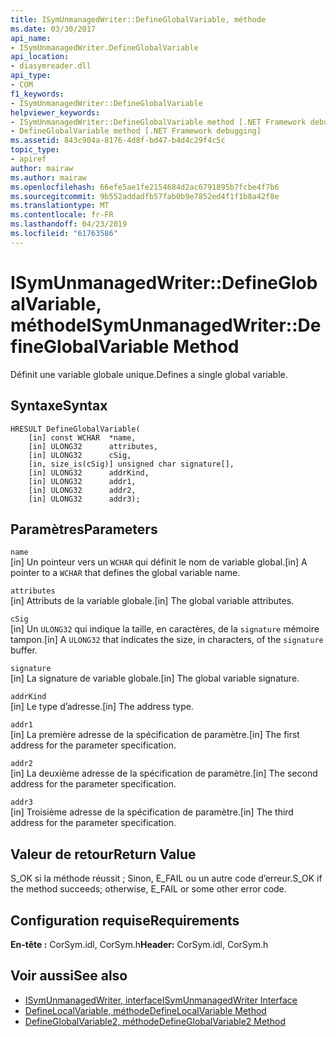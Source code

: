 ```yaml
---
title: ISymUnmanagedWriter::DefineGlobalVariable, méthode
ms.date: 03/30/2017
api_name:
- ISymUnmanagedWriter.DefineGlobalVariable
api_location:
- diasymreader.dll
api_type:
- COM
f1_keywords:
- ISymUnmanagedWriter::DefineGlobalVariable
helpviewer_keywords:
- ISymUnmanagedWriter::DefineGlobalVariable method [.NET Framework debugging]
- DefineGlobalVariable method [.NET Framework debugging]
ms.assetid: 843c904a-8176-4d8f-bd47-b4d4c29f4c5c
topic_type:
- apiref
author: mairaw
ms.author: mairaw
ms.openlocfilehash: 66efe5ae1fe2154684d2ac6791895b7fcbe4f7b6
ms.sourcegitcommit: 9b552addadfb57fab0b9e7852ed4f1f1b8a42f8e
ms.translationtype: MT
ms.contentlocale: fr-FR
ms.lasthandoff: 04/23/2019
ms.locfileid: "61763586"
---
```

# <a name="isymunmanagedwriterdefineglobalvariable-method"></a><span data-ttu-id="99062-102">ISymUnmanagedWriter::DefineGlobalVariable, méthode</span><span class="sxs-lookup"><span data-stu-id="99062-102">ISymUnmanagedWriter::DefineGlobalVariable Method</span></span>
<span data-ttu-id="99062-103">Définit une variable globale unique.</span><span class="sxs-lookup"><span data-stu-id="99062-103">Defines a single global variable.</span></span>  
  
## <a name="syntax"></a><span data-ttu-id="99062-104">Syntaxe</span><span class="sxs-lookup"><span data-stu-id="99062-104">Syntax</span></span>  
  
```  
HRESULT DefineGlobalVariable(  
    [in] const WCHAR  *name,  
    [in] ULONG32      attributes,  
    [in] ULONG32      cSig,  
    [in, size_is(cSig)] unsigned char signature[],  
    [in] ULONG32      addrKind,  
    [in] ULONG32      addr1,  
    [in] ULONG32      addr2,  
    [in] ULONG32      addr3);  
```  
  
## <a name="parameters"></a><span data-ttu-id="99062-105">Paramètres</span><span class="sxs-lookup"><span data-stu-id="99062-105">Parameters</span></span>  
 `name`  
 <span data-ttu-id="99062-106">[in] Un pointeur vers un `WCHAR` qui définit le nom de variable global.</span><span class="sxs-lookup"><span data-stu-id="99062-106">[in] A pointer to a `WCHAR` that defines the global variable name.</span></span>  
  
 `attributes`  
 <span data-ttu-id="99062-107">[in] Attributs de la variable globale.</span><span class="sxs-lookup"><span data-stu-id="99062-107">[in] The global variable attributes.</span></span>  
  
 `cSig`  
 <span data-ttu-id="99062-108">[in] Un `ULONG32` qui indique la taille, en caractères, de la `signature` mémoire tampon.</span><span class="sxs-lookup"><span data-stu-id="99062-108">[in] A `ULONG32` that indicates the size, in characters, of the `signature` buffer.</span></span>  
  
 `signature`  
 <span data-ttu-id="99062-109">[in] La signature de variable globale.</span><span class="sxs-lookup"><span data-stu-id="99062-109">[in] The global variable signature.</span></span>  
  
 `addrKind`  
 <span data-ttu-id="99062-110">[in] Le type d’adresse.</span><span class="sxs-lookup"><span data-stu-id="99062-110">[in] The address type.</span></span>  
  
 `addr1`  
 <span data-ttu-id="99062-111">[in] La première adresse de la spécification de paramètre.</span><span class="sxs-lookup"><span data-stu-id="99062-111">[in] The first address for the parameter specification.</span></span>  
  
 `addr2`  
 <span data-ttu-id="99062-112">[in] La deuxième adresse de la spécification de paramètre.</span><span class="sxs-lookup"><span data-stu-id="99062-112">[in] The second address for the parameter specification.</span></span>  
  
 `addr3`  
 <span data-ttu-id="99062-113">[in] Troisième adresse de la spécification de paramètre.</span><span class="sxs-lookup"><span data-stu-id="99062-113">[in] The third address for the parameter specification.</span></span>  
  
## <a name="return-value"></a><span data-ttu-id="99062-114">Valeur de retour</span><span class="sxs-lookup"><span data-stu-id="99062-114">Return Value</span></span>  
 <span data-ttu-id="99062-115">S_OK si la méthode réussit ; Sinon, E_FAIL ou un autre code d’erreur.</span><span class="sxs-lookup"><span data-stu-id="99062-115">S_OK if the method succeeds; otherwise, E_FAIL or some other error code.</span></span>  
  
## <a name="requirements"></a><span data-ttu-id="99062-116">Configuration requise</span><span class="sxs-lookup"><span data-stu-id="99062-116">Requirements</span></span>  
 <span data-ttu-id="99062-117">**En-tête :** CorSym.idl, CorSym.h</span><span class="sxs-lookup"><span data-stu-id="99062-117">**Header:** CorSym.idl, CorSym.h</span></span>  
  
## <a name="see-also"></a><span data-ttu-id="99062-118">Voir aussi</span><span class="sxs-lookup"><span data-stu-id="99062-118">See also</span></span>

- [<span data-ttu-id="99062-119">ISymUnmanagedWriter, interface</span><span class="sxs-lookup"><span data-stu-id="99062-119">ISymUnmanagedWriter Interface</span></span>](../../../../docs/framework/unmanaged-api/diagnostics/isymunmanagedwriter-interface.md)
- [<span data-ttu-id="99062-120">DefineLocalVariable, méthode</span><span class="sxs-lookup"><span data-stu-id="99062-120">DefineLocalVariable Method</span></span>](../../../../docs/framework/unmanaged-api/diagnostics/isymunmanagedwriter-definelocalvariable-method.md)
- [<span data-ttu-id="99062-121">DefineGlobalVariable2, méthode</span><span class="sxs-lookup"><span data-stu-id="99062-121">DefineGlobalVariable2 Method</span></span>](../../../../docs/framework/unmanaged-api/diagnostics/isymunmanagedwriter2-defineglobalvariable2-method.md)
